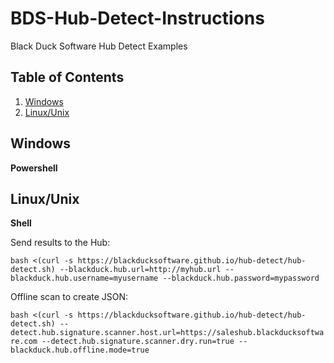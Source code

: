 # BDS-Hub-Detect-Instructions

Black Duck Software Hub Detect Examples

## Table of Contents

1. [Windows](#windows)
2. [Linux/Unix](#linux)

## Windows

<a name="windows"></a>
**Powershell**


## Linux/Unix

<a name="linux"></a>

**Shell**

Send results to the Hub:

`bash <(curl -s https://blackducksoftware.github.io/hub-detect/hub-detect.sh) --blackduck.hub.url=http://myhub.url --blackduck.hub.username=myusername --blackduck.hub.password=mypassword`

Offline scan to create JSON:

`bash <(curl -s https://blackducksoftware.github.io/hub-detect/hub-detect.sh) --detect.hub.signature.scanner.host.url=https://saleshub.blackducksoftware.com --detect.hub.signature.scanner.dry.run=true --blackduck.hub.offline.mode=true`
